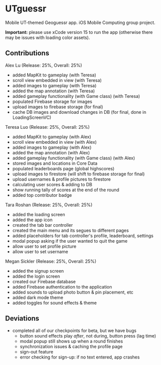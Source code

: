 # UTguessr
Mobile UT-themed Geoguessr app. iOS Mobile Computing group project.

**Important:** please use xCode version 15 to run the app (otherwise there may be issues with loading color assets).

## Contributions

Alex Lu (Release: 25%, Overall: 25%)
 - added MapKit to gameplay (with Teresa)
 - scroll view embedded in view (with Teresa)
 - added images to gameplay (with Teresa)
 - added the map annotation (with Teresa)
 - added gameplay functionality (with Game class) (with Teresa)
 - populated Firebase storage for images
 - upload images to firebase storage (for final)
 - cache DB images and download changes in DB (for final, done in LoadingScreenVC)

Teresa Luo (Release: 25%, Overall: 25%)
 - added MapKit to gameplay (with Alex)
 - scroll view embedded in view (with Alex)
 - added images to gameplay (with Alex)
 - added the map annotation (with Alex)
 - added gameplay functionality (with Game class) (with Alex)
 - stored images and locations in Core Data
 - populated leaderboards page (global highscores)
 - upload images to firestore (will shift to firebase storage for final)
 - upload usernames & profile pictures to firestore
 - calculating user scores & adding to DB
 - show running tally of scores at the end of the round
 - added top contributor badge

Tara Roshan (Release: 25%, Overall: 25%)
 - added the loading screen
 - added the app icon
 - created the tab bar controller
 - created the main menu and its segues to different pages
 - added placeholders for tab controller's profile, leaderboard, settings
 - modal popup asking if the user wanted to quit the game
 - allow user to set profile picture
 - allow user to set username

Megan Sickler (Release: 25%, Overall: 25%)
 - added the signup screen
 - added the login screen
 - created our Firebase database
 - added Firebase authentication to the application
 - added sounds to upload photo button & pin placement, etc
 - added dark mode theme
 - added toggles for sound effects & theme

## Deviations
 - completed all of our checkpoints for beta, but we have bugs
    - button sound effects play *after*, not during, button press (lag time)
    - modal popup still shows up when a round finishes
    - synchronization issues & caching the profile page
    - sign-out feature
    - error checking for sign-up: if no text entered, app crashes
